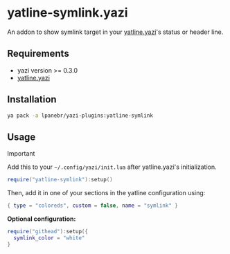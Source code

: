 # yatline-symlink.yazi

An addon to show symlink target in your [yatline.yazi](https://github.com/imsi32/yatline.yazi)'s status or header line.

## Requirements

- yazi version >= 0.3.0
- [yatline.yazi](https://github.com/imsi32/yatline.yazi)

## Installation

```sh
ya pack -a lpanebr/yazi-plugins:yatline-symlink
```

## Usage

> [!IMPORTANT]
> Add this to your `~/.config/yazi/init.lua` after yatline.yazi's initialization.

```lua
require("yatline-symlink"):setup()
```

Then, add it in one of your sections in the yatline configuration using:

```lua
{ type = "coloreds", custom = false, name = "symlink" }
```

**Optional configuration:**

```lua
require("githead"):setup({
  symlink_color = "white"
}
```
